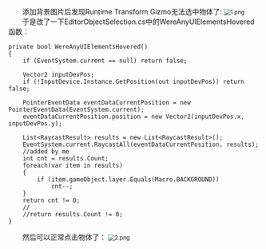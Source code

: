 &emsp;&emsp;添加背景图片后发现Runtime Transform Gizmo无法选中物体了:
<img src="https://i.loli.net/2019/01/16/5c3e95ae911cf.png" alt="1.png" title="1.png" style="zoom:80%"/>
&emsp;&emsp;于是改了一下EditorObjectSelection.cs中的WereAnyUIElementsHovered函数：
```
private bool WereAnyUIElementsHovered()
{
    if (EventSystem.current == null) return false;

    Vector2 inputDevPos;
    if (!InputDevice.Instance.GetPosition(out inputDevPos)) return false;

    PointerEventData eventDataCurrentPosition = new PointerEventData(EventSystem.current);
    eventDataCurrentPosition.position = new Vector2(inputDevPos.x, inputDevPos.y);

    List<RaycastResult> results = new List<RaycastResult>();
    EventSystem.current.RaycastAll(eventDataCurrentPosition, results);
    //added by me
    int cnt = results.Count;
    foreach(var item in results)
    {
        if (item.gameObject.layer.Equals(Macro.BACKGROUND))
            cnt--;
    }
    return cnt != 0;
    //
    //return results.Count != 0;
}
```
&emsp;&emsp;然后可以正常点击物体了：
<img src="https://i.loli.net/2019/01/16/5c3e95ad6791c.png" alt="2.png" title="2.png" style="zoom:80%"/>
